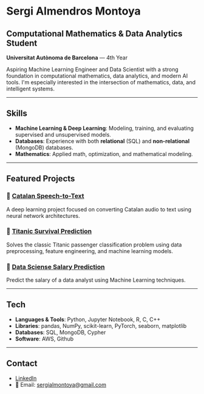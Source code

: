 # Sergi Almendros Montoya

## Computational Mathematics & Data Analytics Student  
**Universitat Autònoma de Barcelona** — 4th Year

Aspiring Machine Learning Engineer and Data Scientist with a strong foundation in computational mathematics, data analytics, and modern AI tools. I'm especially interested in the intersection of mathematics, data, and intelligent systems.

---

## Skills

- **Machine Learning & Deep Learning**: Modeling, training, and evaluating supervised and unsupervised models.
- **Databases**: Experience with both **relational** (SQL) and **non-relational** (MongoDB) databases.
- **Mathematics**: Applied math, optimization, and mathematical modeling.

---

## Featured Projects

### 🔹 [Catalan Speech-to-Text](https://github.com/ssaaaam/spech2text)
A deep learning project focused on converting Catalan audio to text using neural network architectures.

### 🔹 [Titanic Survival Prediction](https://github.com/ssaaaam/titanic)
Solves the classic Titanic passenger classification problem using data preprocessing, feature engineering, and machine learning models.

### 🔹 [Data Sciense Salary Prediction](https://github.com/ssaaaam/datascience_salaries)
Predict the salary of a data analyst using Machine Learning techniques.

---

## Tech 

- **Languages & Tools**: Python, Jupyter Notebook, R, C, C++  
- **Libraries**: pandas, NumPy, scikit-learn, PyTorch, seaborn, matplotlib
- **Databases**: SQL, MongoDB, Cypher
-  **Software**: AWS, Github

---

## Contact

- [LinkedIn](https://www.linkedin.com/in/sergi-almendros-montoya-779645359/)
- 📧 Email: sergialmontoya@gmail.com
